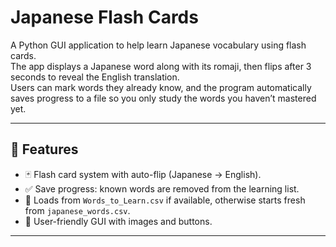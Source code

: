 # Japanese Flash Cards

A Python GUI application to help learn Japanese vocabulary using flash cards.  
The app displays a Japanese word along with its romaji, then flips after 3 seconds to reveal the English translation.  
Users can mark words they already know, and the program automatically saves progress to a file so you only study the words you haven’t mastered yet.

---

## 🚀 Features
- 🃏 Flash card system with auto-flip (Japanese → English).  
- ✅ Save progress: known words are removed from the learning list.  
- 🔄 Loads from `Words_to_Learn.csv` if available, otherwise starts fresh from `japanese_words.csv`.  
- 🎨 User-friendly GUI with images and buttons.  

---